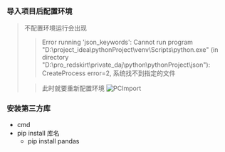 ### 导入项目后配置环境
>不配置环境运行会出现
> 
> >Error running 'json_keywords':
> >Cannot run program "D:\project_idea\pythonProject\venv\Scripts\python.exe" (in directory "D:\pro_redskirt\private_daj\python\pythonProject\json"): CreateProcess error=2, 系统找不到指定的文件
> 
> > 此时就要重新配置环境
![PCImport](../../../Image/PCImport.png "PCImport")
> 

### 安装第三方库
- cmd
- pip install 库名
  - pip install pandas
